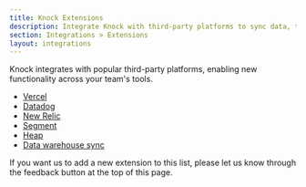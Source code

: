 ```yaml
---
title: Knock Extensions
description: Integrate Knock with third-party platforms to sync data, track analytics, and extend notification capabilities.
section: Integrations > Extensions
layout: integrations
---
```


Knock integrates with popular third-party platforms, enabling new functionality across your team's tools.

- [Vercel](/integrations/extensions/vercel)
- [Datadog](/integrations/extensions/datadog)
- [New Relic](/integrations/extensions/new-relic)
- [Segment](/integrations/extensions/segment)
- [Heap](/integrations/extensions/heap)
- [Data warehouse sync](/integrations/extensions/data-sync)

If you want us to add a new extension to this list, please let us know through the feedback button at the top of this page.
